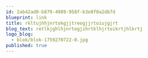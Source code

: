 ```yaml
---
id: 2ab42ad0-b879-4989-958f-b3e8f0a2db7d
blueprint: link
title: rkltujhhjnrtokgjjtreogjjrtoiujgjrt
blog_text: retlkjghlhjnrtogjihrtklhjrtoikrtjhlkrtj
logo_blog:
  - blok/blok-1759270722-0.jpg
published: true
---
```

